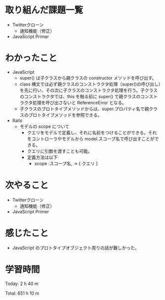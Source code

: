 # 取り組んだ課題一覧
- Twitterクローン
  - 通知機能（修正）
- JavaScript Primer

# わかったこと
- JavaScript
  - super() は子クラスから親クラスの constructor メソッドを呼び出す。
  - class 構文では必ず親クラスのコンストラクタ処理（super()の呼び出し）を先に行い、その次に子クラスのコンストラクタ処理を行う。子クラスのコンストラクタでは、this を触る前に super() で親クラスのコンストラクタ処理を呼び出さないと ReferenceError となる。
  - 子クラスのプロトタイプメソッドからは、super.プロパティ名で親クラスのプロトタイプメソッドを参照できる。
- Rails
  - モデルの scope について
    - クエリをモデルで定義し、それに名前をつけることができる。それをコントローラやモデルから model.スコープ名で呼び出すことができる。
    - クエリに引数を渡すことも可能。
    - 定義方法は以下
      - scope :スコープ名, -> { クエリ }

# 次やること
- Twitterクローン
  - 通知機能（修正）
- JavaScript Primer

# 感じたこと
- JavaScript のプロトタイプオブジェクト周りの話が難しかった。

# 学習時間
Today: 2 h 40 m

Total: 651 h 10 m
